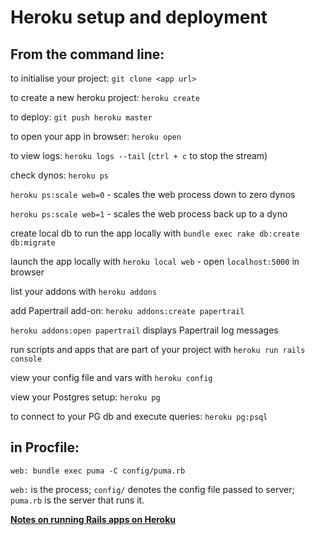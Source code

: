 # Heroku setup and deployment

## From the command line:

to initialise your project: `git clone <app url>`  

to create a new heroku project: `heroku create`  

to deploy: `git push heroku master`  

to open your app in browser: `heroku open`  

to view logs: `heroku logs --tail`  (`ctrl + c` to stop the stream)  

check dynos: `heroku ps`  

`heroku ps:scale web=0` - scales the web process down to zero dynos  

`heroku ps:scale web=1` - scales the web process back up to a dyno  

create local db to run the app locally with `bundle exec rake db:create db:migrate`  

launch the app locally with `heroku local web` - open `localhost:5000` in browser  

list your addons with `heroku addons`  

add Papertrail add-on: `heroku addons:create papertrail`  

`heroku addons:open papertrail` displays Papertrail log messages  

run scripts and apps that are part of your project with `heroku run rails console`  

view your config file and vars with `heroku config`  

view your Postgres setup: `heroku pg`  

to connect to your PG db and execute queries: `heroku pg:psql`  

## in Procfile:

`web: bundle exec puma -C config/puma.rb`  

`web:` is the process; `config/` denotes the config file passed to server; `puma.rb` is the server that runs it.

**[Notes on running Rails apps on Heroku](ruby/rails.md)**


